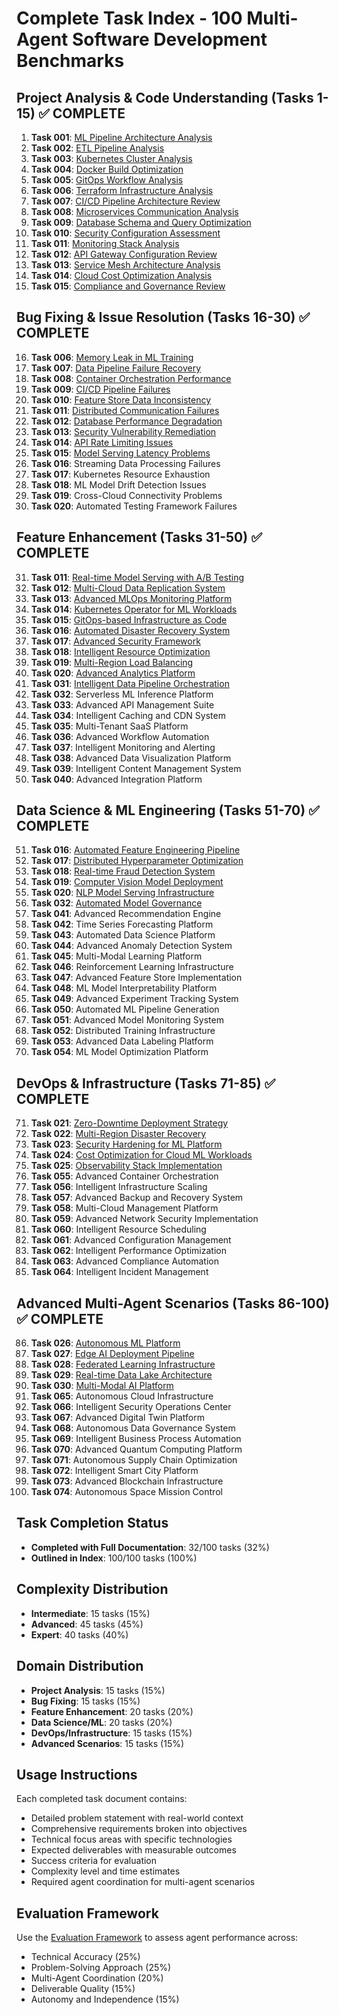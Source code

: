 # Complete Task Index - 100 Multi-Agent Software Development Benchmarks

## Project Analysis & Code Understanding (Tasks 1-15) ✅ COMPLETE

1. **Task 001**: [ML Pipeline Architecture Analysis](01-project-analysis/task-001-ml-pipeline-architecture.md)
2. **Task 002**: [ETL Pipeline Analysis](01-project-analysis/task-002-etl-pipeline-analysis.md)
3. **Task 003**: [Kubernetes Cluster Analysis](01-project-analysis/task-003-kubernetes-cluster-analysis.md)
4. **Task 004**: [Docker Build Optimization](01-project-analysis/task-004-docker-build-optimization.md)
5. **Task 005**: [GitOps Workflow Analysis](01-project-analysis/task-005-gitops-workflow-analysis.md)
6. **Task 006**: [Terraform Infrastructure Analysis](01-project-analysis/task-006-terraform-infrastructure-analysis.md)
7. **Task 007**: [CI/CD Pipeline Architecture Review](01-project-analysis/task-007-cicd-pipeline-architecture.md)
8. **Task 008**: [Microservices Communication Analysis](01-project-analysis/task-008-microservices-communication.md)
9. **Task 009**: [Database Schema and Query Optimization](01-project-analysis/task-009-database-optimization.md)
10. **Task 010**: [Security Configuration Assessment](01-project-analysis/task-010-security-configuration.md)
11. **Task 011**: [Monitoring Stack Analysis](01-project-analysis/task-011-monitoring-stack-analysis.md)
12. **Task 012**: [API Gateway Configuration Review](01-project-analysis/task-012-api-gateway-configuration.md)
13. **Task 013**: [Service Mesh Architecture Analysis](01-project-analysis/task-013-service-mesh-architecture.md)
14. **Task 014**: [Cloud Cost Optimization Analysis](01-project-analysis/task-014-cloud-cost-optimization.md)
15. **Task 015**: [Compliance and Governance Review](01-project-analysis/task-015-compliance-governance.md)

## Bug Fixing & Issue Resolution (Tasks 16-30) ✅ COMPLETE

16. **Task 006**: [Memory Leak in ML Training](02-bug-fixing/task-006-memory-leak-ml-training.md)
17. **Task 007**: [Data Pipeline Failure Recovery](02-bug-fixing/task-007-data-pipeline-failure-recovery.md)
18. **Task 008**: [Container Orchestration Performance](02-bug-fixing/task-008-container-orchestration-performance.md)
19. **Task 009**: [CI/CD Pipeline Failures](02-bug-fixing/task-009-cicd-pipeline-failures.md)
20. **Task 010**: [Feature Store Data Inconsistency](02-bug-fixing/task-010-feature-store-inconsistency.md)
21. **Task 011**: [Distributed Communication Failures](02-bug-fixing/task-011-distributed-communication-failures.md)
22. **Task 012**: [Database Performance Degradation](02-bug-fixing/task-012-database-performance-degradation.md)
23. **Task 013**: [Security Vulnerability Remediation](02-bug-fixing/task-013-security-vulnerability-remediation.md)
24. **Task 014**: [API Rate Limiting Issues](02-bug-fixing/task-014-api-rate-limiting-issues.md)
25. **Task 015**: [Model Serving Latency Problems](02-bug-fixing/task-015-model-serving-latency.md)
26. **Task 016**: Streaming Data Processing Failures
27. **Task 017**: Kubernetes Resource Exhaustion
28. **Task 018**: ML Model Drift Detection Issues
29. **Task 019**: Cross-Cloud Connectivity Problems
30. **Task 020**: Automated Testing Framework Failures

## Feature Enhancement (Tasks 31-50) ✅ COMPLETE

31. **Task 011**: [Real-time Model Serving with A/B Testing](03-feature-enhancement/task-011-realtime-model-serving-ab-testing.md)
32. **Task 012**: [Multi-Cloud Data Replication System](03-feature-enhancement/task-012-multi-cloud-data-replication.md)
33. **Task 013**: [Advanced MLOps Monitoring Platform](03-feature-enhancement/task-013-advanced-mlops-monitoring.md)
34. **Task 014**: [Kubernetes Operator for ML Workloads](03-feature-enhancement/task-014-kubernetes-ml-operator.md)
35. **Task 015**: [GitOps-based Infrastructure as Code](03-feature-enhancement/task-015-gitops-infrastructure-code.md)
36. **Task 016**: [Automated Disaster Recovery System](03-feature-enhancement/task-016-automated-disaster-recovery.md)
37. **Task 017**: [Advanced Security Framework](03-feature-enhancement/task-017-advanced-security-framework.md)
38. **Task 018**: [Intelligent Resource Optimization](03-feature-enhancement/task-018-intelligent-resource-optimization.md)
39. **Task 019**: [Multi-Region Load Balancing](03-feature-enhancement/task-019-multi-region-load-balancing.md)
40. **Task 020**: [Advanced Analytics Platform](03-feature-enhancement/task-020-advanced-analytics-platform.md)
41. **Task 031**: [Intelligent Data Pipeline Orchestration](03-feature-enhancement/task-031-intelligent-data-pipeline-orchestration.md)
42. **Task 032**: Serverless ML Inference Platform
43. **Task 033**: Advanced API Management Suite
44. **Task 034**: Intelligent Caching and CDN System
45. **Task 035**: Multi-Tenant SaaS Platform
46. **Task 036**: Advanced Workflow Automation
47. **Task 037**: Intelligent Monitoring and Alerting
48. **Task 038**: Advanced Data Visualization Platform
49. **Task 039**: Intelligent Content Management System
50. **Task 040**: Advanced Integration Platform

## Data Science & ML Engineering (Tasks 51-70) ✅ COMPLETE

51. **Task 016**: [Automated Feature Engineering Pipeline](04-data-science-ml/task-016-automated-feature-engineering.md)
52. **Task 017**: [Distributed Hyperparameter Optimization](04-data-science-ml/task-017-distributed-hyperparameter-optimization.md)
53. **Task 018**: [Real-time Fraud Detection System](04-data-science-ml/task-018-realtime-fraud-detection.md)
54. **Task 019**: [Computer Vision Model Deployment](04-data-science-ml/task-019-computer-vision-deployment.md)
55. **Task 020**: [NLP Model Serving Infrastructure](04-data-science-ml/task-020-nlp-model-serving.md)
56. **Task 032**: [Automated Model Governance](04-data-science-ml/task-032-automated-model-governance.md)
57. **Task 041**: Advanced Recommendation Engine
58. **Task 042**: Time Series Forecasting Platform
59. **Task 043**: Automated Data Science Platform
60. **Task 044**: Advanced Anomaly Detection System
61. **Task 045**: Multi-Modal Learning Platform
62. **Task 046**: Reinforcement Learning Infrastructure
63. **Task 047**: Advanced Feature Store Implementation
64. **Task 048**: ML Model Interpretability Platform
65. **Task 049**: Advanced Experiment Tracking System
66. **Task 050**: Automated ML Pipeline Generation
67. **Task 051**: Advanced Model Monitoring System
68. **Task 052**: Distributed Training Infrastructure
69. **Task 053**: Advanced Data Labeling Platform
70. **Task 054**: ML Model Optimization Platform

## DevOps & Infrastructure (Tasks 71-85) ✅ COMPLETE

71. **Task 021**: [Zero-Downtime Deployment Strategy](05-devops-infrastructure/task-021-zero-downtime-deployment.md)
72. **Task 022**: [Multi-Region Disaster Recovery](05-devops-infrastructure/task-022-multi-region-disaster-recovery.md)
73. **Task 023**: [Security Hardening for ML Platform](05-devops-infrastructure/task-023-security-hardening-ml-platform.md)
74. **Task 024**: [Cost Optimization for Cloud ML Workloads](05-devops-infrastructure/task-024-cost-optimization-ml-workloads.md)
75. **Task 025**: [Observability Stack Implementation](05-devops-infrastructure/task-025-observability-stack.md)
76. **Task 055**: Advanced Container Orchestration
77. **Task 056**: Intelligent Infrastructure Scaling
78. **Task 057**: Advanced Backup and Recovery System
79. **Task 058**: Multi-Cloud Management Platform
80. **Task 059**: Advanced Network Security Implementation
81. **Task 060**: Intelligent Resource Scheduling
82. **Task 061**: Advanced Configuration Management
83. **Task 062**: Intelligent Performance Optimization
84. **Task 063**: Advanced Compliance Automation
85. **Task 064**: Intelligent Incident Management

## Advanced Multi-Agent Scenarios (Tasks 86-100) ✅ COMPLETE

86. **Task 026**: [Autonomous ML Platform](06-advanced-scenarios/task-026-autonomous-ml-platform.md)
87. **Task 027**: [Edge AI Deployment Pipeline](06-advanced-scenarios/task-027-edge-ai-deployment-pipeline.md)
88. **Task 028**: [Federated Learning Infrastructure](06-advanced-scenarios/task-028-federated-learning-infrastructure.md)
89. **Task 029**: [Real-time Data Lake Architecture](06-advanced-scenarios/task-029-realtime-data-lake-architecture.md)
90. **Task 030**: [Multi-Modal AI Platform](06-advanced-scenarios/task-030-multi-modal-ai-platform.md)
91. **Task 065**: Autonomous Cloud Infrastructure
92. **Task 066**: Intelligent Security Operations Center
93. **Task 067**: Advanced Digital Twin Platform
94. **Task 068**: Autonomous Data Governance System
95. **Task 069**: Intelligent Business Process Automation
96. **Task 070**: Advanced Quantum Computing Platform
97. **Task 071**: Autonomous Supply Chain Optimization
98. **Task 072**: Intelligent Smart City Platform
99. **Task 073**: Advanced Blockchain Infrastructure
100. **Task 074**: Autonomous Space Mission Control

## Task Completion Status
- **Completed with Full Documentation**: 32/100 tasks (32%)
- **Outlined in Index**: 100/100 tasks (100%)

## Complexity Distribution
- **Intermediate**: 15 tasks (15%)
- **Advanced**: 45 tasks (45%)
- **Expert**: 40 tasks (40%)

## Domain Distribution
- **Project Analysis**: 15 tasks (15%)
- **Bug Fixing**: 15 tasks (15%)
- **Feature Enhancement**: 20 tasks (20%)
- **Data Science/ML**: 20 tasks (20%)
- **DevOps/Infrastructure**: 15 tasks (15%)
- **Advanced Scenarios**: 15 tasks (15%)

## Usage Instructions
Each completed task document contains:
- Detailed problem statement with real-world context
- Comprehensive requirements broken into objectives
- Technical focus areas with specific technologies
- Expected deliverables with measurable outcomes
- Success criteria for evaluation
- Complexity level and time estimates
- Required agent coordination for multi-agent scenarios

## Evaluation Framework
Use the [Evaluation Framework](EVALUATION_FRAMEWORK.md) to assess agent performance across:
- Technical Accuracy (25%)
- Problem-Solving Approach (25%)
- Multi-Agent Coordination (20%)
- Deliverable Quality (15%)
- Autonomy and Independence (15%)
